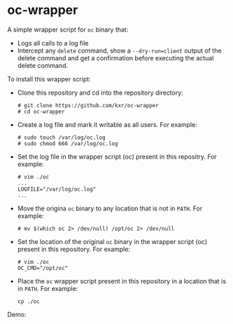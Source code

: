 # oc-wrapper
A simple wrapper script for `oc` binary that:

- Logs all calls to a log file
- Intercept any `delete` command, show a `--dry-run=client` output of the delete command and get a confirmation before executing the actual delete command.

To install this wrapper script:

- Clone this repository and cd into the repository directory:
    ~~~
    # git clone https://github.com/kxr/oc-wrapper
    # cd oc-wrapper
    ~~~

- Create a log file and mark it writable as all users. For example:
    ~~~
    # sudo touch /var/log/oc.log
    # sudo chmod 666 /var/log/oc.log
    ~~~
- Set the log file in the wrapper script (oc) present in this repositry. For example:
    ~~~
    # vim ./oc
    ...
    LOGFILE="/var/log/oc.log"
    ...
    ~~~
- Move the origina `oc` binary to any location that is not in `PATH`. For example:
    ~~~
    # mv $(which oc 2> /dev/null) /opt/oc 2> /dev/null
    ~~~
- Set the location of the original `oc` binary in the wrapper script (oc) present in this repository. For example:
    ~~~
    # vim ./oc
    OC_CMD="/opt/oc"
    ~~~ 
- Place the `oc` wrapper script present in this repository in a location that is in `PATH`. For example:
    ~~~
    cp ./oc
    ~~~


Demo:
